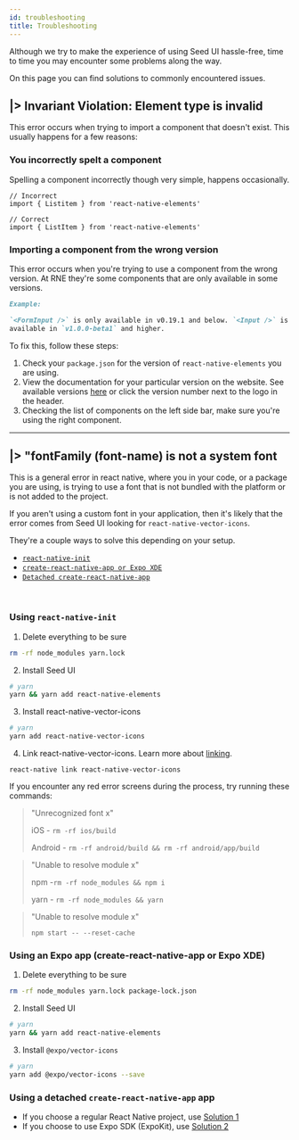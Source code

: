 ```yaml
---
id: troubleshooting
title: Troubleshooting
---
```


Although we try to make the experience of using Seed UI
hassle-free, time to time you may encounter some problems along the way.

On this page you can find solutions to commonly encountered issues.

## |> Invariant Violation: Element type is invalid

This error occurs when trying to import a component that doesn't exist. This
usually happens for a few reasons:

### You incorrectly spelt a component

Spelling a component incorrectly though very simple, happens occasionally.

```
// Incorrect
import { Listitem } from 'react-native-elements'

// Correct
import { ListItem } from 'react-native-elements'
```

### Importing a component from the wrong version

This error occurs when you're trying to use a component from the wrong version.
At RNE they're some components that are only available in some versions.

```md
Example:

`<FormInput />` is only available in v0.19.1 and below. `<Input />` is only
available in `v1.0.0-beta1` and higher.
```

To fix this, follow these steps:

1. Check your `package.json` for the version of `react-native-elements` you are
   using.
2. View the documentation for your particular version on the website. See
   available versions
   [here](/versions)
   or click the version number next to the logo in the header.
3. Checking the list of components on the left side bar, make sure you're using
   the right component.

---

## |> "fontFamily (font-name) is not a system font

This is a general error in react native, where you in your code, or a package
you are using, is trying to use a font that is not bundled with the platform or
is not added to the project.

If you aren't using a custom font in your application, then it's likely that
the error comes from Seed UI looking for
`react-native-vector-icons`.

They're a couple ways to solve this depending on your setup.

- [`react-native-init`](#using-react-native-init)
- [`create-react-native-app or Expo XDE`](#using-an-expo-app-create-react-native-app-or-expo-xde)
- [`Detached create-react-native-app`](#using-a-detached-create-react-native-app-app)

<br/>

### Using `react-native-init`

1. Delete everything to be sure

```bash
rm -rf node_modules yarn.lock
```

2. Install Seed UI

```bash
# yarn
yarn && yarn add react-native-elements
```

3. Install react-native-vector-icons

```bash
# yarn
yarn add react-native-vector-icons
```

4. Link react-native-vector-icons. Learn more about
   [linking](https://reactnative.dev/docs/linking.html).

```
react-native link react-native-vector-icons
```

If you encounter any red error screens during the process, try running these
commands:

> "Unrecognized font x"
>
> iOS - `rm -rf ios/build`
>
> Android - `rm -rf android/build && rm -rf android/app/build`

> "Unable to resolve module x"
>
> npm -`rm -rf node_modules && npm i`
>
> yarn - `rm -rf node_modules && yarn`

> "Unable to resolve module x"
>
> `npm start -- --reset-cache`

### Using an Expo app (create-react-native-app or Expo XDE)

1. Delete everything to be sure

```bash
rm -rf node_modules yarn.lock package-lock.json
```

2. Install Seed UI

```bash
# yarn
yarn && yarn add react-native-elements
```

3. Install `@expo/vector-icons`

```bash
# yarn
yarn add @expo/vector-icons --save
```

### Using a detached `create-react-native-app` app

- If you choose a regular React Native project, use
  [Solution 1](#using-react-native-init)
- If you choose to use Expo SDK (ExpoKit), use
  [Solution 2](#using-an-expo-app-create-react-native-app-or-expo-xde)
